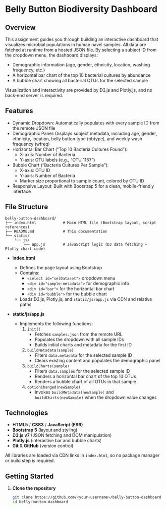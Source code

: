 # Belly Button Biodiversity Dashboard

## Overview

This assignment guides you through building an interactive dashboard that visualizes microbial populations in human navel samples. All data are fetched at runtime from a hosted JSON file. By selecting a subject ID from the dropdown menu, the dashboard displays:

- Demographic information (age, gender, ethnicity, location, washing frequency, etc.)  
- A horizontal bar chart of the top 10 bacterial cultures by abundance  
- A bubble chart showing all bacterial OTUs for the selected sample

Visualization and interactivity are provided by D3.js and Plotly.js, and no back-end server is required.

## Features

- Dynamic Dropdown: Automatically populates with every sample ID from the remote JSON file  
- Demographic Panel: Displays subject metadata, including age, gender, ethnicity, location, belly button type (bbtype), and weekly wash frequency (wfreq)  
- Horizontal Bar Chart (“Top 10 Bacteria Cultures Found”):  
  - X-axis: Number of Bacteria  
  - Y-axis: OTU labels (e.g., “OTU 1167”)  
- Bubble Chart (“Bacteria Cultures Per Sample”):  
  - X-axis: OTU ID  
  - Y-axis: Number of Bacteria  
  - Marker size proportional to sample count, colored by OTU ID  
- Responsive Layout: Built with Bootstrap 5 for a clean, mobile-friendly interface

## File Structure
```
belly-button-dashboard/
├── index.html            # Main HTML file (Bootstrap layout, script references)
├── README.md             # This documentation
└── static/
    └── js/
        └── app.js        # JavaScript logic (D3 data fetching + Plotly chart code)
```


- **index.html**  
  - Defines the page layout using Bootstrap  
  - Contains:  
    - `<select id="selDataset">` dropdown menu  
    - `<div id="sample-metadata">` for demographic info  
    - `<div id="bar">` for the horizontal bar chart  
    - `<div id="bubble">` for the bubble chart  
  - Loads D3.js, Plotly.js, and `static/js/app.js` via CDN and relative paths

- **static/js/app.js**  
  - Implements the following functions:  
    1. `init()`  
       - Fetches `samples.json` from the remote URL  
       - Populates the dropdown with all sample IDs  
       - Builds initial charts and metadata for the first ID  
    2. `buildMetadata(sample)`  
       - Filters `data.metadata` for the selected sample ID  
       - Clears existing content and populates the demographic panel  
    3. `buildCharts(sample)`  
       - Filters `data.samples` for the selected sample ID  
       - Renders a horizontal bar chart of the top 10 OTUs  
       - Renders a bubble chart of all OTUs in that sample  
    4. `optionChanged(newSample)`  
       - Invokes `buildMetadata(newSample)` and `buildCharts(newSample)` when the dropdown value changes  

## Technologies

- **HTML5** / **CSS3** / **JavaScript (ES6)**  
- **Bootstrap 5** (layout and styling)  
- **D3.js v7** (JSON fetching and DOM manipulation)  
- **Plotly.js** (interactive bar and bubble charts)  
- **Git** & **GitHub** (version control)

All libraries are loaded via CDN links in `index.html`, so no package manager or build step is required.

## Getting Started

1. **Clone the repository**  
   ```bash
   git clone https://github.com/<your-username>/belly-button-dashboard.git
   cd belly-button-dashboard
